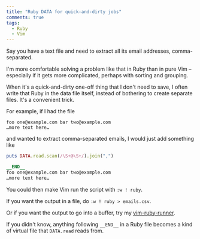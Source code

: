 ```yaml
---
title: "Ruby DATA for quick-and-dirty jobs"
comments: true
tags:
  - Ruby
  - Vim
---
```


Say you have a text file and need to extract all its email addresses, comma-separated.

I'm more comfortable solving a problem like that in Ruby than in pure Vim – especially if it gets more complicated, perhaps with sorting and grouping.

When it's a quick-and-dirty one-off thing that I don't need to save, I often write that Ruby in the data file itself, instead of bothering to create separate files. It's a convenient trick.

For example, if I had the file

``` linenos:false
foo one@example.com bar two@example.com
…more text here…
```

and wanted to extract comma-separated emails, I would just add something like

``` ruby linenos:false
puts DATA.read.scan(/\S+@\S+/).join(",")

__END__
foo one@example.com bar two@example.com
…more text here…
```

You could then make Vim run the script with `:w ! ruby`.

If you want the output in a file, do `:w ! ruby > emails.csv`.

Or if you want the output to go into a buffer, try my [vim-ruby-runner](https://github.com/henrik/vim-ruby-runner).

If you didn't know, anything following `__END__` in a Ruby file becomes a kind of virtual file that `DATA.read` reads from.
